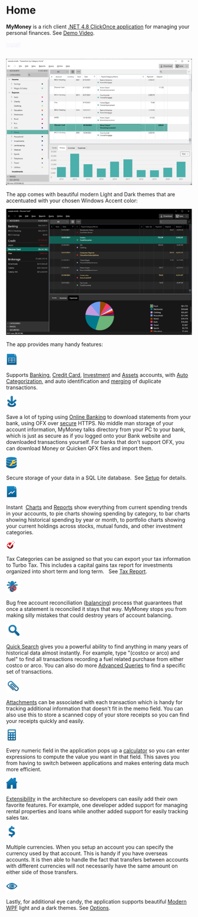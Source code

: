 # Home

**MyMoney**  is a rich client [.NET 4.8 ClickOnce application](https://dotnet.microsoft.com/en-us/download/dotnet-framework/net48) for managing your personal finances.  See [Demo Video](https://lovettsoftwarestorage.blob.core.windows.net/videos/MyMoney.mp4).

<div>
<a href="Basics/install" class="btn btn-primary mt-20 mr-30" style="color:#EEEEFF" >Install</a>
<br/>
<br/>
</div>


[![](Images/Home1.png)](https://lovettsoftwarestorage.blob.core.windows.net/videos/MyMoney.mp4)

The app comes with beautiful modern Light and Dark themes that are accentuated with your chosen Windows Accent color:

[![](Images/Home_dark.png)](https://lovettsoftwarestorage.blob.core.windows.net/videos/MyMoney.mp4)

The app provides many handy features:

![](Images/Home2.png)

Supports [Banking](Accounts/BankAccounts.md), [Credit Card](Accounts/CreditCardAccounts.md), [Investment](Accounts/InvestmentAccounts.md) and [Assets](Accounts/Assets.md) accounts, with [Auto Categorization](Basics/AutoCategorization.md), and auto identification and [merging](Basics/Merging.md) of duplicate transactions. 

![](Images/Home3.png)

Save a lot of typing using [Online Banking](Accounts/OnlineBanking.md) to download statements from your bank, using OFX over [secure](Accounts/OnlineSecurity.md) HTTPS. No middle man storage of your account information, MyMoney talks directory from your PC to your bank, which is just as secure as if you logged onto your Bank website and downloaded transactions yourself. For banks that don't support OFX, you can download Money or Quicken QFX files and import them.

![](Images/Home4.png)

Secure storage of your data in a SQL Lite database.  See [Setup](Basics/Setup.md) for details.

![](Images/Home5.png)

Instant  [Charts](Charts/index.md) and [Reports](Reports/index.md) show everything from current spending trends in your accounts, to pie charts showing spending by category, to bar charts showing historical spending by year or month, to portfolio charts showing your current holdings across stocks, mutual funds, and other investment categories.

![](Images/Home6.png)

Tax Categories can be assigned so that you can export your tax information to Turbo Tax. This includes a capital gains tax report for investments organized into short term and long term.   See [Tax Report](Reports/TaxReport.md).

![](Images/Home7.png)

Bug free account reconciliation ([balancing](Accounts/BalancingAccounts.md)) process that guarantees that once a statement is reconciled it stays that way. MyMoney stops you from making silly mistakes that could destroy years of account balancing.

![](Images/Home8.png)

[Quick Search](Basics/QuickSearch.md) gives you a powerful ability to find anything in many years of historical data almost instantly. For example, type "(costco or arco) and fuel" to find all transactions recording a fuel related purchase from either costco or arco. You can also do more [Advanced Queries](Basics/Queries.md) to find a specific set of transactions.

![](Images/Home9.png)

[Attachments](Basics/Attachments.md) can be associated with each transaction which is handy for tracking additional information that doesn't fit in the memo field. You can also use this to store a scanned copy of your store receipts so you can find your receipts quickly and easily.

![](Images/Home10.png)

Every numeric field in the application pops up a [calculator](Basics/Calculator.md) so you can enter expressions to compute the value you want in that field. This saves you from having to switch between applications and makes entering data much more efficient.

![](Images/Home11.png)

[Extensibility](dev/index.md) in the architecture so developers can easily add their own favorite features. For example, one developer added support for managing rental properties and loans while another added support for easily tracking sales tax.

![](Images/Home12.png)

Multiple currencies. When you setup an account you can specify the currency used by that account. This is handy if you have overseas accounts. It is then able to handle the fact that transfers between accounts with different currencies will not necessarily have the same amount on either side of those transfers.

![](Images/Home13.png)

Lastly, for additional eye candy, the application supports
beautiful [Modern WPF](https://github.com/Kinnara/ModernWpf) light and a dark themes. See [Options](Basics/Options.md).
